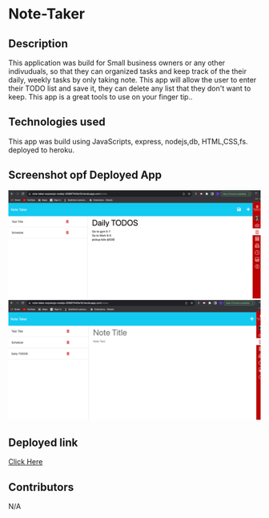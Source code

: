 # Note-Taker
## Description
This application was build  for  Small business owners or any other indivuduals, so that they can organized tasks and keep track of the their daily, weekly tasks by only taking note. This app will allow the user to enter their TODO list and save it, they can delete any list that they don't want to keep. This app is a great tools to use on your finger tip..
## Technologies used
This app was build using JavaScripts, express, nodejs,db, HTML,CSS,fs. deployed to heroku.
## Screenshot opf Deployed App

![screenshot](./public/assets/images/Screenshot%202023-07-23%20at%206.10.56%20PM.png)
![screenshot](./public/assets/images/Screenshot%202023-07-23%20at%206.11.17%20PM.png)

## Deployed link
[Click Here](https://note-taker-expressjs-nodejs-0066f7445e19.herokuapp.com/)
## Contributors
N/A